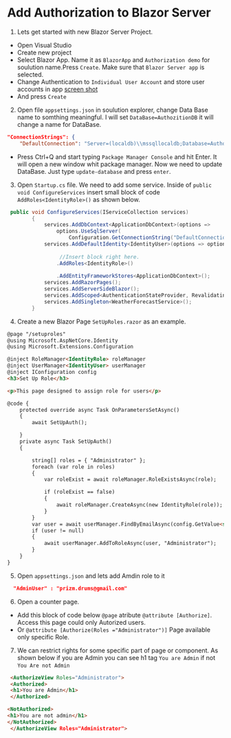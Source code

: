 ﻿# Add Authorization to Blazor Server

1. Lets get started with new Blazor Server Project.
- Open Visual Studio
- Create new project
- Select Blazor App. Name it as `BlazorApp` and `Authorization demo` for soulution name.Press `Create`. Make sure that `Blazor Server app` is selected.
- Change Authentication to `Individual User Account` and store user accounts in app [screen shot](https://github.com/Dmytro-Hryshyn/Knowledge-Base/blob/master/Images/Authentication.jpg)
- And press `Create`

2. Open  file `appsettings.json` in soulution explorer,  change Data Base name to somthing meaningful.
   I will set `DataBase=AuthozitionDB` it will change a name for DataBase.

```json
"ConnectionStrings": {
    "DefaultConnection": "Server=(localdb)\\mssqllocaldb;Database=AuthorizationDB;Trusted_Connection=True;MultipleActiveResultSets=true"
```
- Press Ctrl+Q and start typing `Package Manager Console` and hit Enter. It will open a new window whit package manager. 
  Now we need to update DataBase. Just type `update-database` and press `enter`.

3. Open `Startup.cs` file. We need to add some service. Inside of `public void ConfigureServices` insert small block of code `AddRoles<IdentityRole>()` as shown below.
   

```csharp
 public void ConfigureServices(IServiceCollection services)
        {
            services.AddDbContext<ApplicationDbContext>(options =>
                options.UseSqlServer(
                    Configuration.GetConnectionString("DefaultConnection")));
            services.AddDefaultIdentity<IdentityUser>(options => options.SignIn.RequireConfirmedAccount = true)
                
                 //Insert block right here.
                .AddRoles<IdentityRole>()
              
                .AddEntityFrameworkStores<ApplicationDbContext>();
            services.AddRazorPages();
            services.AddServerSideBlazor();
            services.AddScoped<AuthenticationStateProvider, RevalidatingIdentityAuthenticationStateProvider<IdentityUser>>();
            services.AddSingleton<WeatherForecastService>();
        }
```

4. Create a new Blazor Page `SetUpRoles.razor` as an example.
```html
@page "/setuproles"
@using Microsoft.AspNetCore.Identity
@using Microsoft.Extensions.Configuration

@inject RoleManager<IdentityRole> roleManager
@inject UserManager<IdentityUser> userManager
@inject IConfiguration config
<h3>Set Up Role</h3>

<p>This page designed to assign role for users</p>

@code {
    protected override async Task OnParametersSetAsync()
    {
        await SetUpAuth();

    }
    private async Task SetUpAuth()
    {

        string[] roles = { "Administrator" };
        foreach (var role in roles)
        {
            var roleExist = await roleManager.RoleExistsAsync(role);

            if (roleExist == false)
            {
                await roleManager.CreateAsync(new IdentityRole(role));
            }
        }
        var user = await userManager.FindByEmailAsync(config.GetValue<string>("AdminUser"));
        if (user != null)
        {
            await userManager.AddToRoleAsync(user, "Administrator");
        }
    }
}

```

5. Open `appsettings.json` and lets add Amdin role to it
```json
  "AdminUser" : "prizm.drums@gmail.com"
```

6. Open a counter page.
-  Add this block of code below `@page` atribute `@attribute [Authorize]`. Access this page could only Autorized users.
-  Or `@attribute [Authorize(Roles ="Administrator")]` Page available only specific Role.

7. We can restrict rights for some specific part of page or component. As shown below if you are Admin you can see h1 tag `You are Admin` if not `You Are not Admin`
```html
 <AuthorizeView Roles="Administrator">
 <Authorized>
 <h1>You are Admin</h1>
 </Authorized>

<NotAuthorized>
<h1>You are not admin</h1>
</NotAuthorized>
 </AuthorizeView Roles="Administrator">
```
